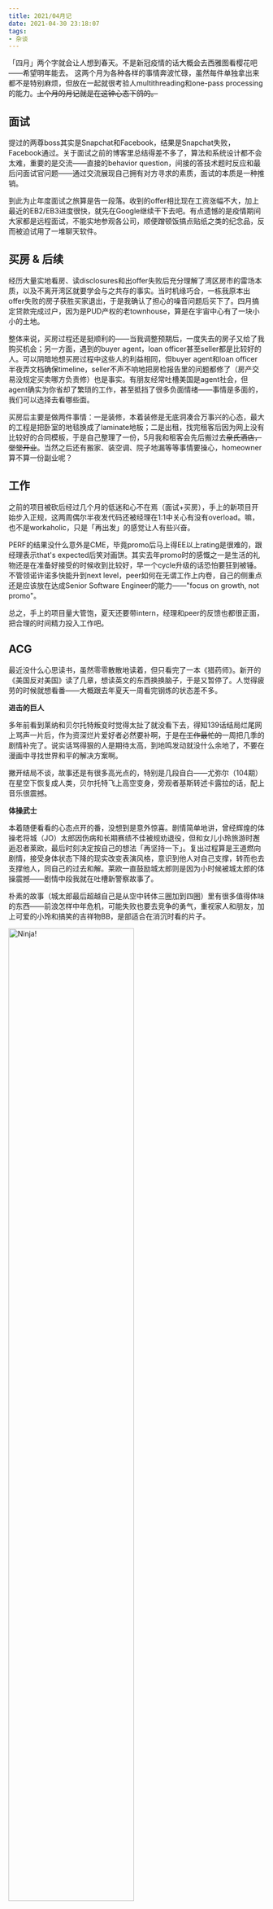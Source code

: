 ```yaml
---
title: 2021/04月记
date: 2021-04-30 23:18:07
tags:
- 杂谈
---
```


「四月」两个字就会让人想到春天。不是新冠疫情的话大概会去西雅图看樱花吧——希望明年能去。
这两个月为各种各样的事情奔波忙碌，虽然每件单独拿出来都不是特别麻烦，但放在一起就很考验人multithreading和one-pass processing的能力。~~上个月的月记就是在这钟心态下鸽的。~~

<!-- more -->

## 面试

提过的两尊boss其实是Snapchat和Facebook，结果是Snapchat失败，Facebook通过。关于面试之前的博客里总结得差不多了，算法和系统设计都不会太难，重要的是交流——直接的behavior question，间接的答技术题时反应和最后问面试官问题——通过交流展现自己拥有对方寻求的素质，面试的本质是一种推销。

到此为止年度面试之旅算是告一段落。收到的offer相比现在工资涨幅不大，加上最近的EB2/EB3进度很快，就先在Google继续干下去吧。有点遗憾的是疫情期间大家都是远程面试，不能实地参观各公司，顺便蹭顿饭搞点贴纸之类的纪念品，反而被迫试用了一堆聊天软件。

## 买房 & 后续

经历大量实地看房、读disclosures和出offer失败后充分理解了湾区房市的雷场本质，以及不离开湾区就要学会与之共存的事实。当时机缘巧合，一栋我原本出offer失败的房子获胜买家退出，于是我确认了担心的噪音问题后买下了。四月搞定贷款完成过户，因为是PUD产权的老townhouse，算是在宇宙中心有了一块小小的土地。

整体来说，买房过程还是挺顺利的——当我调整预期后，一度失去的房子又给了我购买机会；另一方面，遇到的buyer agent，loan officer甚至seller都是比较好的人。可以阴暗地想买房过程中这些人的利益相同，但buyer agent和loan officer半夜弄文档确保timeline，seller不声不响地把房检报告里的问题都修了（房产交易没规定买卖哪方负责修）也是事实。有朋友经常吐槽美国是agent社会，但agent确实为你省却了繁琐的工作，甚至抵挡了很多负面情绪——事情是多面的，我们可以选择去看哪些面。

买房后主要是做两件事情：一是装修，本着装修是无底洞凑合万事兴的心态，最大的工程是把卧室的地毯换成了laminate地板；二是出租，找完租客后因为网上没有比较好的合同模板，于是自己整理了一份，5月我和租客会先后搬过去~~泉氏酒店，堂堂开业~~。当然之后还有搬家、装空调、院子地漏等等事情要操心，homeowner算不算一份副业呢？

## 工作

之前的项目被砍后经过几个月的低迷和心不在焉（面试+买房），手上的新项目开始步入正规，这两周偶尔半夜发代码还被经理在1:1中关心有没有overload。嘛，也不是workaholic，只是「再出发」的感觉让人有些兴奋。

PERF的结果没什么意外是CME，毕竟promo后马上得EE以上rating是很难的，跟经理表示that's expected后笑对画饼。其实去年promo时的感慨之一是生活的礼物还是在准备好接受的时候收到比较好，早一个cycle升级的话恐怕要狂到被锤。不管领诺许诺多快能升到next level，peer如何在无谓工作上内卷，自己的侧重点还是应该放在达成Senior Software Engineer的能力——"focus on growth, not promo"。

总之，手上的项目量大管饱，夏天还要带intern，经理和peer的反馈也都很正面，把合理的时间精力投入工作吧。

## ACG

最近没什么心思读书，虽然零零散散地读着，但只看完了一本《猎药师》。新开的《美国反对美国》读了几章，想读英文的东西换换脑子，于是又暂停了。人觉得疲劳的时候就想看番——大概跟去年夏天一周看完钢炼的状态差不多。

**进击的巨人**

多年前看到莱纳和贝尔托特叛变时觉得太扯了就没看下去，得知139话结局烂尾网上骂声一片后，作为资深烂片爱好者必然要补啊，于是~~在工作最忙的~~一周把几季的剧情补完了。说实话骂得狠的人是期待太高，到地鸣发动就没什么余地了，不要在漫画中寻找世界和平的解决方案啊。

撇开结局不谈，故事还是有很多高光点的，特别是几段自白——尤弥尔（104期）在星空下恢复成人类，贝尔托特飞上高空变身，旁观者基斯转述卡露拉的话，配上音乐很震撼。

**体操武士**

本着随便看看的心态点开的番，没想到是意外惊喜。剧情简单地讲，曾经辉煌的体操老将城（JO）太郎因伤病和长期赛绩不佳被规劝退役，但和女儿小玲旅游时邂逅忍者莱欧，最后时刻决定按自己的想法「再坚持一下」。复出过程算是王道燃向剧情，接受身体状态下降的现实改变表演风格，意识到他人对自己支撑，转而也去支撑他人，同自己的过去和解。莱欧一直鼓励城太郎则是因为小时候被城太郎的体操震撼——剧情中段我就在吐槽新警察故事了。

朴素的故事（城太郎最后超越自己是从空中转体三圈加到四圈）里有很多值得体味的东西——前浪怎样中年危机，可能失败也要去竞争的勇气，重视家人和朋友，加上可爱的小玲和搞笑的吉祥物BB，是部适合在消沉时看的片子。

<img src="ninja.png" width="70%" title="Ninja!">

****

## 其它

- 最近开始每两周去做一次正骨（chiropractic），保险报销后每次$40。骨骼和肌肉状态有多大改善不清楚（本身症状不算严重），但之前有大腿根部酸的问题，正骨以及按建议改善坐姿后，确实没怎么犯了。
- 4月下旬去打了第一针Pfizer疫苗，症状只是左臂酸痛了几天。看一亩三分地里似乎第二针的反应挺剧烈，和医生聊起后他推荐提前一周开始吃维生素C和D3，不过给的剂量似乎是推荐剂量的10倍~~致死量~~。
- 新家卧室可以用现在的家具，书房得新买。在Amazon上买了桌子办公椅书架寄过来自己装——$65/件的assembly service太迷了。网购家具都附赠工具，流程也不复杂，最惨的经历是装竹制鞋柜时手指被刨得不够光的板子扎了几根竹刺。干手工活还是应该搞副厚手套。
- 打通了多娜多娜，年轻人的第一部黄油。
- 带着没玩过Minecraft的朋友入门，以前只玩过生存模式，转到创造模式后试了铁路、水电梯之类需要大量材料的玩法。
- 为了改善坐姿搞了显示器和键盘（之前直接用笔记本，肩膀是向内紧绷的状态），~~给自己放纵的理由~~买了一青一红两个机械键盘，写文章时青轴的打字机感确实愉快。